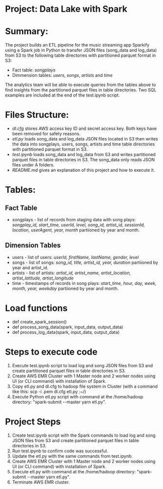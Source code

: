 # Project: Data Lake with Spark

# Summary:

The project builds an ETL pipeline for the music streaming app Sparkify using a Spark job in Python to transfer JSON files (song_data and log_data) from S3 to the following table directories with partitioned parquet format in S3:

- Fact table: *songplays*
- Dimmension tables: *users*, *songs*, *artists* and *time*

The analytics team will be able to execute queries from the tables above to find insights from the partitioned parquet files in table directories. Two SQL examples are included at the end of the test.ipynb script.

# Files Structure:

- *dl.cfg* stores AWS access key ID and secret access key. Both keys have been removed for safety reasons.
- *etl.py* loads song_data and log_data JSON files located in S3 then writes the data into songplays, users, songs, artists and time table directories with partitioned parquet format in S3. 
- *test.ipynb* loads song_data and log_data from S3 and writes partitioned parquet files in table directories in S3. The song_data only reads JSON files under A folders.
- *README.md* gives an explanation of this project and how to execute it.

# Tables:

## Fact Table
- songplays - list of records from staging data with song plays: *songplay_id, start_time, userId, level, song_id, artist_id, sessionId, location, userAgent, year, month* partiioned by year and month.

## Dimension Tables
- users - list of users: *userId, firstName, lastName, gender, level*
- songs - list of songs: *song_id, title, artist_id, year, duration* partiioned by year and artist_id.
- artists - list of artists: *artist_id, artist_name, artist_location, artist_latitude, artist_longitude*
- time - timestamps of records in song plays:  *start_time, hour, day, week, month, year, weekday* partiioned by year and month.

# Load functions

- def create_spark_session()
- def process_song_data(spark, input_data, output_data)
- def process_log_data(spark, input_data, output_data)

# Steps to execute code

1. Execute test.ipynb script to load log and song JSON files from S3 and create partitioned parquet files in table directories in S3. 
2. Create AWS EMR Cluster with 1 Master node and 2 worker nodes using UI (or CLI command) with installation of Spark.
3. Copy etl.py and dl.cfg to hadoop file system in Cluster (with a command like this: scp -i <key pair>.pem dl.cfg etl.py <hadoop link>:~/)
4. Execute Python etl.py script with command at the /home/hadoop directory: "spark-submit --master yarn etl.py".

# Project Steps

1. Create test.ipynb script with the Spark commands to load log and song JSON files from S3 and create partitioned parquet files in table directories in S3.
2. Run test.ipynb to confirm code was successful. 
3. Update the etl.py with the same commands from test.ipynb.
4. Create AWS EMR Cluster with 1 Master node and 2 worker nodes using UI (or CLI command) with installation of Spark.
5. Execute etl.py with command at the /home/hadoop directory: "spark-submit --master yarn etl.py".
6. Terminate AWS EMR cluster.